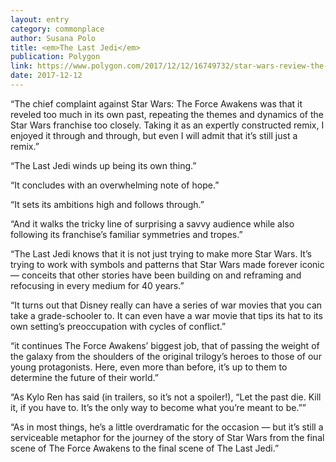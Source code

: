 ```yaml
---
layout: entry
category: commonplace
author: Susana Polo
title: <em>The Last Jedi</em>
publication: Polygon
link: https://www.polygon.com/2017/12/12/16749732/star-wars-review-the-last-jedi-rian-johnson-luke-rey
date: 2017-12-12
---
```


“The chief complaint against Star Wars: The Force Awakens was that it reveled too much in its own past, repeating the themes and dynamics of the Star Wars franchise too closely. Taking it as an expertly constructed remix, I enjoyed it through and through, but even I will admit that it’s still just a remix.”

“The Last Jedi winds up being its own thing.”

“It concludes with an overwhelming note of hope.”

“It sets its ambitions high and follows through.”

“And it walks the tricky line of surprising a savvy audience while also following its franchise’s familiar symmetries and tropes.”

“The Last Jedi knows that it is not just trying to make more Star Wars. It’s trying to work with symbols and patterns that Star Wars made forever iconic — conceits that other stories have been building on and reframing and refocusing in every medium for 40 years.”

“It turns out that Disney really can have a series of war movies that you can take a grade-schooler to. It can even have a war movie that tips its hat to its own setting’s preoccupation with cycles of conflict.”

“it continues The Force Awakens’ biggest job, that of passing the weight of the galaxy from the shoulders of the original trilogy’s heroes to those of our young protagonists. Here, even more than before, it’s up to them to determine the future of their world.”

“As Kylo Ren has said (in trailers, so it’s not a spoiler!), “Let the past die. Kill it, if you have to. It’s the only way to become what you’re meant to be.””

“As in most things, he’s a little overdramatic for the occasion — but it’s still a serviceable metaphor for the journey of the story of Star Wars from the final scene of The Force Awakens to the final scene of The Last Jedi.”

